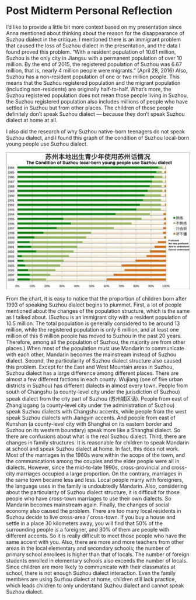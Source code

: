 # Post Midterm Personal Reflection

I’d like to provide a little bit more context based on my presentation since Anna mentioned about thinking about the reason for the disappearance of Suzhou dialect in the critique. I mentioned there is an immigrant problem that caused the loss of Suzhou dialect in the presentation, and the data I found proved this problem. “With a resident population of 10.61 million, Suzhou is the only city in Jiangsu with a permanent population of over 10 million. By the end of 2015, the registered population of Suzhou was 6.67 million, that is, nearly 4 million people were migrants.” (April 28, 2016) Also, Suzhou has a non-resident population of one or two million people. This means that the Suzhou registered population and the migrant population (including non-residents) are originally half-to-half. What’s more, the Suzhou registered population does not mean those people living in Suzhou, the Suzhou registered population also includes millions of people who have settled in Suzhou but from other places. The children of those people definitely don’t speak Suzhou dialect — because they don’t speak Suzhou dialect at home at all.

I also did the research of why Suzhou native-born teenagers do not speak Suzhou dialect, and I found this graph of the condition of Suzhou local-born young people use Suzhou dialect.

<img src="images/TheConditionOfSuzhouLocal-bornYoungPeopleUseSuzhouDialect.jpg" width="1000">

From the chart, it is easy to notice that the proportion of children born after 1993 of speaking Suzhou dialect begins to plummet. First, a lot of people mentioned about the changes of the population structure, which is the same as I talked about. (Suzhou is an immigrant city with a resident population of 10.5 million. The total population is generally considered to be around 13 million, while the registered population is only 6 million, and at least one million of this 6 million people has moved to Suzhou in the past 20 years. Therefore, among all the population of Suzhou, the majority are from other places.) When most of the population must use Mandarin to communicate with each other, Mandarin becomes the mainstream instead of Suzhou dialect. Second, the particularity of Suzhou dialect structure also caused this problem. Except for the East and West Mountain areas in Suzhou, Suzhou dialect has a large difference among different places. There are almost a few different factions in each county. Wujiang (one of five urban districts in Suzhou) has different dialects in almost every town. People from south of Changshu (a county-level city under the jurisdiction of Suzhou) speak dialect from the city part of Suzhou (苏州城区话). People from east of Zhangjiagang (a county-level city under the administration of Suzhou) speak Suzhou dialects with Changshu accents, while people from the west speak Suzhou dialects with Jiangyin accents. And people from east of Kunshan (a county-level city with Shanghai on its eastern border and Suzhou on its western boundary) speak more like a Shanghai dialect. So there are confusions about what is the real Suzhou dialect. Third, there are changes in family structures. It is reasonable for children to speak Mandarin at school and speak Suzhou dialect at home. In fact, this does not work. Most of the marriages in the 1980s were within the scope of the town, and the communications among the couples and the elder people were all in dialects. However, since the mid-to-late 1990s, cross-provincial and cross-city marriages occupied a large proportion. On the contrary, marriages in the same town became less and less. Local people marry with foreigners, the language uses in the family is undoubtedly Mandarin. Also, considering about the particularity of Suzhou dialect structure, it is difficult for those people who have cross-town marriages to use their own dialects. So Mandarin becomes mainstream again. Finally, the changes of social economy also caused the problem. There are too many local residents in Suzhou decide to live cross-area / cross-town. If you buy a house and settle in a place 30 kilometers away, you will find that 50% of the surrounding people is a foreigner, and 30% of them are people with different accents. So it is really difficult to meet those people who have the same accent with you. Also, there are more and more teachers from other areas in the local elementary and secondary schools; the number of primary school enrollees is higher than that of locals. The number of foreign students enrolled in elementary schools also exceeds the number of locals. Since children are more likely to communicate with their classmates at school, there is not enough Suzhou dialect interaction. Even the family members are using Suzhou dialect at home, children still lack practice, which leads children to only understand Suzhou dialect and cannot speak Suzhou dialect.
